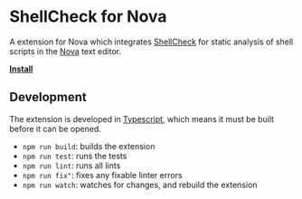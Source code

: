 # ShellCheck for Nova

A extension for Nova which integrates [ShellCheck](https://www.shellcheck.net) for static analysis of shell
scripts in the [Nova](https://nova.app) text editor.

**[Install](https://extensions.panic.com/extensions/net.51degrees/net.51degrees.shellcheck/)**

## Development

The extension is developed in [Typescript](https://www.typescriptlang.org), which means it must be built before it
can be opened.

- `npm run build`: builds the extension
- `npm run test`: runs the tests
- `npm run lint`: runs all lints
- `npm run fix"`: fixes any fixable linter errors
- `npm run watch`: watches for changes, and rebuild the extension
